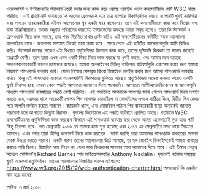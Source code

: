 ওয়েবসাইট ও ইন্টারনেটের স্ট্যান্ডার্ড তৈরী করার জন্য কাজ করে ওয়াল্ড ওয়াইড ওয়েব কনসোর্টিয়াম যেটি W3C নামে পরিচিত। এই প্রতিষ্টানটি ভবিষ্যতে কি ধরনের ফ্রেমওয়ার্ক হবে তার ব্যাপারে দিকনির্দেশনা দেয়।  ব্যাপারটি খুবই কারিগরি এবং সাধারন ব্যবহারকারীরা এইসব আলোচনার খুব একটা খবর রাখেননা। তবে এই কনসোর্টিয়ামে কাজ করে বিশ্বের বাঘা বাঘা ইঞ্জিনিয়াররা। তাদের অক্লান্ত পরিশ্রমের কারণেই ইন্টারনেটের ব্যবহার আরো সমৃদ্ধ হচ্ছে। তারা কি স্ট্যান্ডার্ড ও ফ্রেমওয়ার্ক নিয়ে কাজ করছে, তার খবর নিয়মিত রাখার চেষ্টা করি। এই কনসোর্টিয়ামের কমিটির সমস্ত আলোচনা অনলাইনে থাকে। জনগণের মতামত নিয়েই তারা কাজ করে। সময় পেলে এই কমিটির আলোচনাগুলি আমি রিভিও করি। স্ট্যান্ডার্ড জানার থেকেও এই বিখ্যাত প্রযুক্তিবিদরা কিভাবে কাজ করে, তাদের দৃষ্টিভঙ্গি কিরকম তা জানার জন্যেই আগ্রহটি বেশী।  তবে তারা এখন এমন একটি বিষয় নিয়ে কাজ করছে যা খুবই মজার, এবং আমার মনে হয়েছে সাধারণব্যবহারকারী জানার প্রয়োজন রয়েছে। আমরা অনলাইনের বিভিন্ন ব্যক্তিগত প্লাটফর্মগুলি একসেস করার জন্য আমরা নিয়মতি পাসওয়ার্ড ব্যবহার করি। যেমন নিজের ফেসবুক কিংবা ইমেইলে লগইন করার জন্য আমরা পাসওয়ার্ড ব্যবহার করি। কিন্তু এই পাসওয়ার্ড ব্যবহার অনেকখানিই নিরাপত্তার ঝুকিতে আছে।  প্রযুক্তিবিদরা অনেক কসরত করেও একটি খুবই নিরপদ হবে, তেমন কোন পদ্ধতি আপাতত আমাদের দিতে পারেননি। আপাতত মাল্টিঅথেনডিকেশন বা অনেকগুলি মাধ্যমে পাসওয়ার্ড ব্যবহারের পদ্ধতি বেশী পরিচিত। এই পদ্ধতিতে আপনাকে আপনার জানা গোপন পাসওয়ার্ড দিয়ে লগইন করতে হবে, এরপরে ধাপে আরেকটি গোপন পিন আপনার মোবাইলে বা মোবাইলের এপসে পাঠিয়ে দিবে, দ্বিতীয় পিন দেবার পরে আপনি লগইন করতে পারবেন। কয়েকটি ধাপে, এবং মোবাইলে পাঠান পিন ব্যবহারকারী ছাড়া অন্যকেউ জানতে পারবেনা বলে আপাতত কিছুটা নিরাপদ। গুগলের জিমেইলে এই পদ্ধতি বর্তমানে প্রচলিত আছে।  বর্তমানে W3C কনসোর্টিয়ামের প্রযুক্তিবিদরা কাজ করছেন কিভাবে এই পাসওয়ার্ড ব্যবহার করা থেকে আমরা একেবারেই  মুক্ত হতে পারি কিন্তু নিরাপদ হবে। গত ফেব্রুয়ারী ২০১৬ তে তাদের কাজ শুরু হয়েছে এবং ২০১৭ এর ফেব্রুয়ারীর মধ্যে তারা সিদ্ধান্তে আসবে। এখন পর্যন্ত তারা বিভিন্ন কনসেপ্ট নিয়ে কাজ করছেন। আশা করছি তারা আমাদের পাসওয়ার্ড ব্যবহারের সমস্যা থেকে উদ্ধার করতে পারবে। একটি ধারণা তাদের আলোচনায় উঠে আসছে, তা হল মোবইল ডিভাইসকেই আমরা ব্যবহার করতে পারি কিনা। বিস্তারিত আর লিখব না, দেখা যাক কিধরনের সমাধান তারা আমাদের দিতে পারে।  এই টিমের নেতৃত্ব দিচ্ছেন মোজিলা’র Richard Barnes আর মাইক্রোসফটের Anthony Nadalin। দুজনেই বর্তমান সময়ের খুবই নামকরা প্রযুক্তিবিদ।   তাদের আলোচনার বিস্তারিত পাবেন এইখানে:  https://www.w3.org/2015/12/web-authentication-charter.html
পাসওয়ার্ড কি একদিন নাই হয়ে যাবে?

তারিখ: ৩ মার্চ ২০১৬
